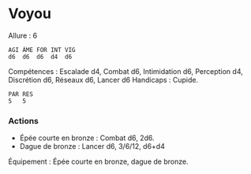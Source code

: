 # Voyou

Allure : 6

	AGI	ÂME	FOR	INT	VIG
	d6	d6	d6	d4	d6

Compétences : Escalade d4, Combat d6, Intimidation d6, Perception d4, Discrétion d6, Réseaux d6, Lancer d6
Handicaps : Cupide.

	PAR	RES
	5	5

### Actions
- Épée courte en bronze : Combat d6, 2d6.
- Dague de bronze : Lancer d6, 3/6/12, d6+d4

Équipement : Épée courte en bronze, dague de bronze.
